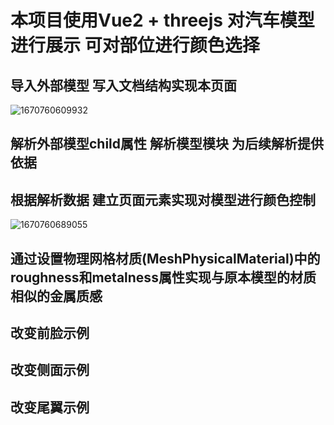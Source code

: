 # 本项目使用Vue2 + threejs 对汽车模型进行展示 可对部位进行颜色选择
## 导入外部模型 写入文档结构实现本页面
![1670760609932](https://user-images.githubusercontent.com/101321825/206902734-19372145-9022-4144-8f37-b6d03ffe97d1.png)<br>
## 解析外部模型child属性 解析模型模块 为后续解析提供依据
## 根据解析数据 建立页面元素实现对模型进行颜色控制
![1670760689055](https://user-images.githubusercontent.com/101321825/206902791-bb9d347c-43e2-4dbe-aafd-5fe5a63b4280.png)<br>
## 通过设置物理网格材质(MeshPhysicalMaterial)中的roughness和metalness属性实现与原本模型的材质相似的金属质感
## 改变前脸示例
## 改变侧面示例
## 改变尾翼示例
